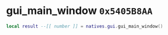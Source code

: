 # gui_main_window `0x5405B8AA`

```lua
local result --[[ number ]] = natives.gui.gui_main_window()
```